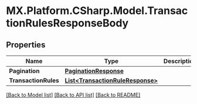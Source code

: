 # MX.Platform.CSharp.Model.TransactionRulesResponseBody

## Properties

Name | Type | Description | Notes
------------ | ------------- | ------------- | -------------
**Pagination** | [**PaginationResponse**](PaginationResponse.md) |  | [optional] 
**TransactionRules** | [**List&lt;TransactionRuleResponse&gt;**](TransactionRuleResponse.md) |  | [optional] 

[[Back to Model list]](../README.md#documentation-for-models) [[Back to API list]](../README.md#documentation-for-api-endpoints) [[Back to README]](../README.md)

